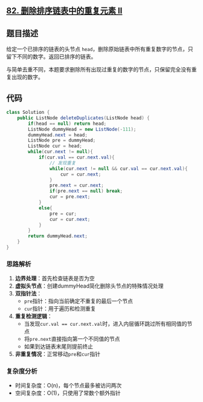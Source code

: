## [82. 删除排序链表中的重复元素 II](https://leetcode.cn/problems/remove-duplicates-from-sorted-list-ii/)

## 题目描述

给定一个已排序的链表的头节点 `head`，删除原始链表中所有重复数字的节点，只留下不同的数字。返回已排序的链表。

与简单去重不同，本题要求删除所有出现过重复的数字的节点，只保留完全没有重复出现的数字。

## 代码

```java
class Solution {
    public ListNode deleteDuplicates(ListNode head) {
        if(head == null) return head;
        ListNode dummyHead = new ListNode(-111);
        dummyHead.next = head;
        ListNode pre = dummyHead;
        ListNode cur = head;
        while(cur.next != null){
            if(cur.val == cur.next.val){
                // 发现重复
                while(cur.next != null && cur.val == cur.next.val){
                    cur = cur.next;
                }
                pre.next = cur.next;
                if(pre.next == null) break;
                cur = pre.next;
            }
            else{
                pre = cur;
                cur = cur.next;
            }
        }
        return dummyHead.next;
    }
}
```

### 思路解析

1. **边界处理**：首先检查链表是否为空
2. **虚拟头节点**：创建dummyHead简化删除头节点的特殊情况处理
3. **双指针法**：
   - `pre`指针：指向当前确定不重复的最后一个节点
   - `cur`指针：用于遍历和检测重复
4. **重复检测逻辑**：
   - 当发现`cur.val == cur.next.val`时，进入内层循环跳过所有相同值的节点
   - 将`pre.next`直接指向第一个不同值的节点
   - 如果到达链表末尾则提前终止
5. **非重复情况**：正常移动`pre`和`cur`指针

### 复杂度分析

- 时间复杂度：O(n)，每个节点最多被访问两次
- 空间复杂度：O(1)，只使用了常数个额外指针
